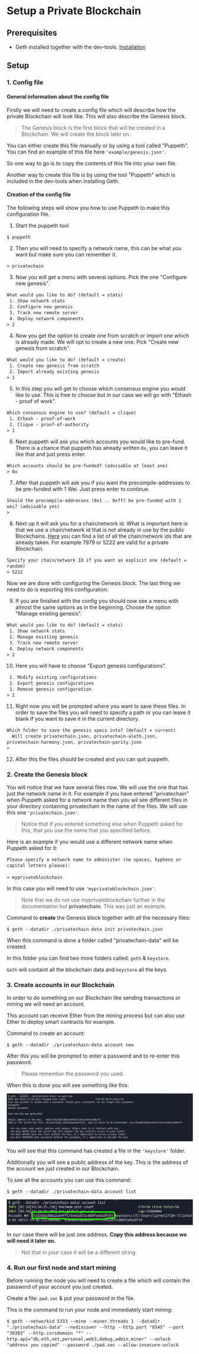 # Setup a Private Blockchain

## Prerequisites

- Geth installed together with the dev-tools. [Installation](https://geth.ethereum.org/docs/install-and-build/installing-geth)

## Setup

### 1. Config file

#### General information about the config file

Firstly we will need to create a config file which will describe how the private Blockchain will look like. This will also describe the Genesis block.

> The Genesis block is the first block that will be created in a Blockchain. We will create the block later on.

You can either create this file manually or by using a tool called "Puppeth".
You can find an example of this file here `'example/genesis.json'`.

So one way to go is to copy the contents of this file into your own file.

Another way to create this file is by using the tool "Puppeth" which is included in the dev-tools when installing Geth.

#### Creation of the config file

The following steps will show you how to use Puppeth to make this configuration file.

1. Start the puppeth tool

```
$ puppeth
```

2. Then you will need to specify a network name, this can be what you want but make sure you can remember it.

```
> privatechain
```

3. Now you will get a menu with several options. Pick the one "Configure new genesis".

```
What would you like to do? (default = stats)
 1. Show network stats
 2. Configure new genesis
 3. Track new remote server
 4. Deploy network components
> 2
```

4. Now you get the option to create one from scratch or import one which is already made. We will opt to create a new one. Pick "Create new genesis from scratch".

```
What would you like to do? (default = create)
 1. Create new genesis from scratch
 2. Import already existing genesis
> 1
```

5. In this step you will get to choose which consensus engine you would like to use. This is free to choose but in our case we will go with "Ethash - proof of work".

```
Which consensus engine to use? (default = clique)
 1. Ethash - proof-of-work
 2. Clique - proof-of-authority
> 1
```

6. Next puppeth will ask you which accounts you would like to pre-fund. There is a chance that puppeth has already written `0x`, you can leave it like that and just press enter.

```
Which accounts should be pre-funded? (advisable at least one)
> 0x
```

7. After that puppeth will ask you if you want the precompile-addresses to be pre-funded with 1 Wei. Just press enter to continue.

```
Should the precompile-addresses (0x1 .. 0xff) be pre-funded with 1 wei? (advisable yes)
>
```

8. Next up it will ask you for a chain/network id. What is important here is that we use a chain/network id that is not already in use by the public Blockchains. [Here](https://besu.hyperledger.org/en/stable/Concepts/NetworkID-And-ChainID/) you can find a list of all the chain/network ids that are already taken. For example 7979 or 5222 are valid for a private Blockchain.

```
Specify your chain/network ID if you want an explicit one (default = random)
> 5222
```

Now we are done with configuring the Genesis block. The last thing we need to do is exporting this configuration.

9. If you are finished with the config you should now see a menu with almost the same options as in the beginning. Choose the option "Manage existing genesis".

```
What would you like to do? (default = stats)
 1. Show network stats
 2. Manage existing genesis
 3. Track new remote server
 4. Deploy network components
> 2
```

10. Here you will have to choose "Export genesis configurations".

```
 1. Modify existing configurations
 2. Export genesis configurations
 3. Remove genesis configuration
> 2
```

11. Right now you will be prompted where you want to save these files. In order to save the files you will need to specify a path or you can leave it blank if you want to save it in the current directory.

```
Which folder to save the genesis specs into? (default = current)
  Will create privatechain.json, privatechain-aleth.json, privatechain-harmony.json, privatechain-parity.json
>
```

12. After this the files should be created and you can quit puppeth.

### 2. Create the Genesis block

You will notice that we have several files now. We will use the one that has just the network name in it. For example if you have entered "privatechain" when Puppeth asked for a network name then you wil see different files in your directory containing privatechain in the name of the files. We will use this one `'privatechain.json'`.

> Notice that if you entered something else when Puppeth asked for this, that you use the name that you specified before.

Here is an example if you would use a different network name when Puppeth asked for it:

```
Please specify a network name to administer (no spaces, hyphens or capital letters please):

> myprivateblockchain
```

In this case you will need to use `'myprivateblockchain.json'`.

> Note that we do not use myprivateblockchain further in the documentation but **privatechain**. This was just an example.

Command to **create** the Genesis block together with all the necessary files:

```
$ geth --datadir ./privatechain-data init privatechain.json
```

When this command is done a folder called "privatechain-data" will be created.

In this folder you can find two more folders called: `geth` & `keystore`.

`Geth` will containt all the blockchain data and `keystore` all the keys.

### 3. Create accounts in our Blockchain

In order to do something on our Blockchain like sending transactions or mining we will need an account.

This account can receive Ether from the mining process but can also use Ether to deploy smart contracts for example.

Command to create an account:

```
$ geth --datadir ./privatechain-data account new
```

After this you will be prompted to enter a password and to re-enter this password.

> Please remember the password you used.

When this is done you will see something like this:

![Screenshot](./images/account_creation_screenshot.png)

You will see that this command has created a file in the `'keystore'` folder.

Additionally you will see a public address of the key. This is the address of the account we just created in our Blockchain.

To see all the accounts you can use this command:

```
$ geth --datadir ./privatechain-data account list
```

![Screenshot](./images/account_list_screenshot.png)

In our case there will be just one address. **Copy this address because we will need it later on.**

> Not that in your case it will be a different string.

### 4. Run our first node and start mining

Before running the node you will need to create a file which will contain the password of your account you just created.

Create a file: `pwd.sec` & put your password in the file.

This is the command to run your node and immediately start mining:

```
$ geth --networkid 5333 --mine --miner.threads 1 --datadir "./privatechain-data" --nodiscover --http --http.port "8545" --port "30303" --http.corsdomain "*" --http.api="db,eth,net,personal,web3,debug,admin,miner" --unlock "address you copied" --password ./pwd.sec --allow-insecure-unlock
```
